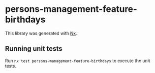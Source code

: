 # persons-management-feature-birthdays

This library was generated with [Nx](https://nx.dev).

## Running unit tests

Run `nx test persons-management-feature-birthdays` to execute the unit tests.
